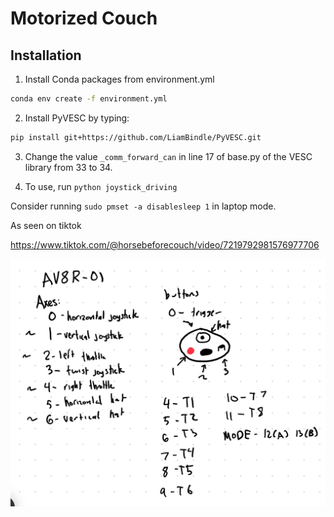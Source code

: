 # Motorized Couch

## Installation

1. Install Conda packages from environment.yml
```bash
conda env create -f environment.yml
```
2. Install PyVESC by typing:
```bash
pip install git+https://github.com/LiamBindle/PyVESC.git
```
3. Change the value `_comm_forward_can` in line 17 of base.py of the VESC library from 33 to 34.

4. To use, run `python joystick_driving`

Consider running `sudo pmset -a disablesleep 1` in laptop mode.

As seen on tiktok

https://www.tiktok.com/@horsebeforecouch/video/7219792981576977706

![Kevin's Joystick Documentation](joystick_docs.jpeg)
